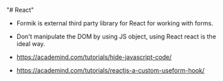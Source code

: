 "# React"

- Formik is external third party library for React for working with forms.
- Don't manipulate the DOM by using JS object, using React react is the ideal way.

- https://academind.com/tutorials/hide-javascript-code/

- https://academind.com/tutorials/reactjs-a-custom-useform-hook/

